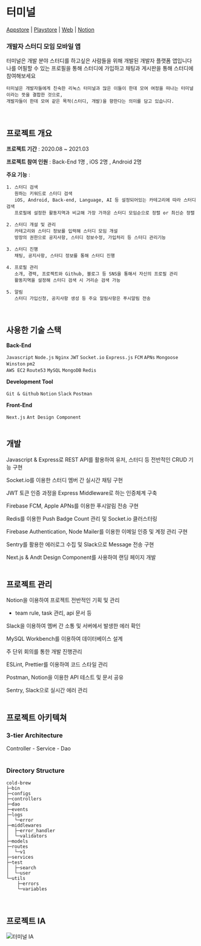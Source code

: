 # 터미널 </br>
[Appstore](https://apps.apple.com/app/id1557178596)  | 
[Playstore](https://play.google.com/store/)  | 
[Web](https://www.terminal-study.tk/)  | 
[Notion](https://www.notion.so/Main-d0d4c0ecf4d744b180645abca77a9784) </br>
### 개발자 스터디 모임 모바일 앱

터미널은 개발 분야 스터디를 하고싶은 사람들을 위해 개발된 개발자 플랫폼 앱입니다 </br>
나를 어필할 수 있는 프로필을 통해 스터디에 가입하고 채팅과 게시판을 통해 스터디에 참여해보세요</br>
```
터미널은 개발자들에게 친숙한 리눅스 터미널과 많은 이들이 한데 모여 여정을 떠나는 터미널이라는 뜻을 결합한 것으로,
개발자들이 한데 모여 같은 목적(스터디, 개발)을 향한다는 의미를 담고 있습니다.
```
 </br>
 
## 프로젝트 개요

**프로젝트 기간**  :  2020.08 ~ 2021.03 </br>

**프로젝트 참여 인원** : Back-End 1명 , iOS 2명 , Android 2명 </br>

**주요 기능** : 
```
1. 스터디 검색
   원하는 키워드로 스터디 검색
   iOS, Android, Back-end, Language, AI 등 설정되어있는 카테고리에 따라 스터디 검색
   프로필에 설정한 활동지역과 비교해 가장 가까운 스터디 모임순으로 정렬 or 최신순 정렬

2. 스터디 개설 및 관리
   카테고리와 스터디 정보를 입력해 스터디 모임 개설
   방장의 권한으로 공지사항, 스터디 정보수정, 가입처리 등 스터디 관리기능

3. 스터디 진행
   채팅, 공지사항, 스터디 정보를 통해 스터디 진행

4. 프로필 관리
   소개, 경력, 프로젝트와 Github, 블로그 등 SNS을 통해서 자신의 프로필 관리
   활동지역을 설정해 스터디 검색 시 거리순 검색 가능

5. 알림
   스터디 가입신청, 공지사항 생성 등 주요 알림사항은 푸시알림 전송
```
</br>

## 사용한 기술 스택
**Back-End**

```Javascript```
```Node.js```
```Nginx```
```JWT```
```Socket.io```
```Express.js```
```FCM```
```APNs```
```Mongoose```
```Winston```
```pm2```
</br>
```AWS EC2```
```Route53```
```MySQL```
```MongoDB```
```Redis```
</br>

**Development Tool**

```Git & Github```
```Notion```
```Slack```
```Postman```
</br>

**Front-End**

```Next.js```
```Ant Design Component```
</br></br>

<!--[스택쉐어](https://stackshare.io/terminal-study/terminal-study)</br></br>-->


## 개발

Javascript & Express로 REST API를 활용하여 유저, 스터디 등 전반적인 CRUD 기능 구현

Socket.io를 이용한 스터디 멤버 간 실시간 채팅 구현
 
JWT 토큰 인증 과정을 Express Middleware로 하는 인증체계 구축

Firebase FCM, Apple APNs를 이용한 푸시알림 전송 구현

Redis를 이용한 Push Badge Count 관리 및 Socket.io 클러스터링

Firebase Authentication, Node Mailer를 이용한 이메일 인증 및 계정 관리 구현

Sentry를 활용한 에러로그 수집 및 Slack으로 Message 전송 구현

Next.js & Andt Design Component를 사용하여 랜딩 페이지 개발
</br></br>

## 프로젝트 관리

Notion을 이용하여 프로젝트 전반적인 기획 및 관리

- team rule, task 관리, api 문서 등

Slack을 이용하여 멤버 간 소통 및 서버에서 발생한 에러 확인

MySQL Workbench를 이용하여 데이터베이스 설계

주 단위 회의를 통한 개발 진행관리

ESLint, Prettier를 이용하여 코드 스타일 관리

Postman, Notion을 이용한 API 테스트 및 문서 공유

Sentry, Slack으로 실시간 에러 관리
</br></br>

## 프로젝트 아키텍쳐

### 3-tier Architecture
Controller - Service - Dao
</br></br>

### Directory Structure
```
cold-brew
├─bin
├─configs
├─controllers
├─dao
├─events
├─logs
│  └─error
├─middlewares
│  ├─error_handler
│  └─validators
├─models
├─routes
│  └─v1
├─services
├─test
│  ├─search
│  └─user
└─utils
    ├─errors
    └─variables
```
</br>

## 프로젝트 IA
![터미널 IA](https://user-images.githubusercontent.com/61345745/111910514-08fd7f80-8aa5-11eb-8d11-684bae814802.png)

